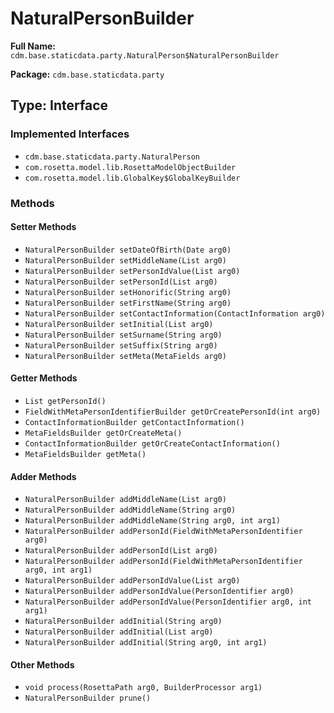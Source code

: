 # NaturalPersonBuilder

**Full Name:** `cdm.base.staticdata.party.NaturalPerson$NaturalPersonBuilder`

**Package:** `cdm.base.staticdata.party`

## Type: Interface

### Implemented Interfaces

- `cdm.base.staticdata.party.NaturalPerson`
- `com.rosetta.model.lib.RosettaModelObjectBuilder`
- `com.rosetta.model.lib.GlobalKey$GlobalKeyBuilder`

### Methods

#### Setter Methods

- `NaturalPersonBuilder setDateOfBirth(Date arg0)`
- `NaturalPersonBuilder setMiddleName(List arg0)`
- `NaturalPersonBuilder setPersonIdValue(List arg0)`
- `NaturalPersonBuilder setPersonId(List arg0)`
- `NaturalPersonBuilder setHonorific(String arg0)`
- `NaturalPersonBuilder setFirstName(String arg0)`
- `NaturalPersonBuilder setContactInformation(ContactInformation arg0)`
- `NaturalPersonBuilder setInitial(List arg0)`
- `NaturalPersonBuilder setSurname(String arg0)`
- `NaturalPersonBuilder setSuffix(String arg0)`
- `NaturalPersonBuilder setMeta(MetaFields arg0)`

#### Getter Methods

- `List getPersonId()`
- `FieldWithMetaPersonIdentifierBuilder getOrCreatePersonId(int arg0)`
- `ContactInformationBuilder getContactInformation()`
- `MetaFieldsBuilder getOrCreateMeta()`
- `ContactInformationBuilder getOrCreateContactInformation()`
- `MetaFieldsBuilder getMeta()`

#### Adder Methods

- `NaturalPersonBuilder addMiddleName(List arg0)`
- `NaturalPersonBuilder addMiddleName(String arg0)`
- `NaturalPersonBuilder addMiddleName(String arg0, int arg1)`
- `NaturalPersonBuilder addPersonId(FieldWithMetaPersonIdentifier arg0)`
- `NaturalPersonBuilder addPersonId(List arg0)`
- `NaturalPersonBuilder addPersonId(FieldWithMetaPersonIdentifier arg0, int arg1)`
- `NaturalPersonBuilder addPersonIdValue(List arg0)`
- `NaturalPersonBuilder addPersonIdValue(PersonIdentifier arg0)`
- `NaturalPersonBuilder addPersonIdValue(PersonIdentifier arg0, int arg1)`
- `NaturalPersonBuilder addInitial(String arg0)`
- `NaturalPersonBuilder addInitial(List arg0)`
- `NaturalPersonBuilder addInitial(String arg0, int arg1)`

#### Other Methods

- `void process(RosettaPath arg0, BuilderProcessor arg1)`
- `NaturalPersonBuilder prune()`

